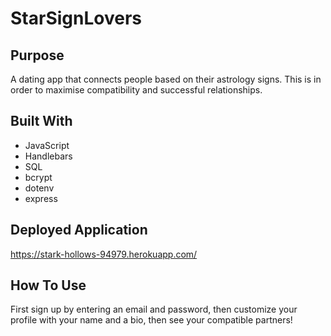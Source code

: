 # StarSignLovers

## Purpose

A dating app that connects people based on their astrology signs. This is in order to maximise compatibility and successful relationships.

## Built With

- JavaScript
- Handlebars
- SQL
- bcrypt
- dotenv
- express

## Deployed Application

https://stark-hollows-94979.herokuapp.com/

## How To Use

First sign up by entering an email and password, then customize your profile with your name and a bio, then see your compatible partners!
